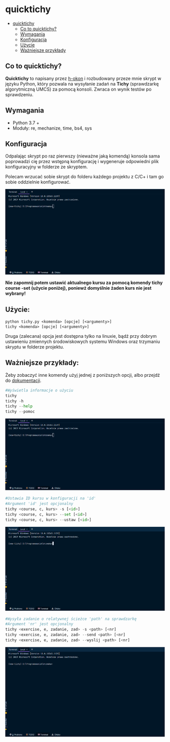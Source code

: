 # quicktichy

* [quicktichy](#quicktichy)
  * [Co to quicktichy?](#co-to-quicktichy)
  * [Wymagania](#wymagania)
  * [Konfiguracja](#konfiguracja)
  * [Użycie](#użycie)
  * [Ważniejsze przykłady](#ważniejsze-przykłady)

## Co to quicktichy?

**Quicktichy** to napisany przez [h-okon](https://github.com/h-okon) i rozbudowany przeze mnie skrypt w języku Python, który pozwala na wysyłanie zadań na **Tichy** (sprawdzarkę algorytmiczną UMCS) za pomocą konsoli. Zwraca on wynik testów po sprawdzeniu.

## Wymagania
   * Python 3.7 +
   * Moduły: re, mechanize, time, bs4, sys

## Konfiguracja

Odpalając skrypt po raz pierwszy (nieważne jaką komendą) konsola sama poprowadzi cię przez wstępną konfigurację i wygeneruje odpowiedni plik konfiguracyjny w folderze ze skryptem.

Polecam wrzucać sobie skrypt do folderu każdego projektu z C/C+ i tam go sobie oddzielnie konfigurować.

![tichy_first](images/tichy_first.gif?raw=true)

**Nie zapomnij potem ustawić aktualnego kursu za pomocą komendy **tichy course -set** (użycie poniżej), poniewż domyślnie żaden kurs nie jest wybrany!**

## Użycie:
    python tichy.py <komenda> [opcje] [<argumenty>]
    tichy <komenda> [opcje] [<argumenty>]
    
Druga (zalecana) opcja jest dostępna tylko na linuxie, bądź przy dobrym ustawieniu zmiennych środowiskowych systemu Windows oraz trzymaniu skryptu w folderze projektu.
## Ważniejsze przykłady:
Żeby zobaczyć inne komendy użyj jednej z poniższych opcji, albo przejdź do [dokumentacji](docs/documentation.md).
```python
#Wyświetla informacje o użyciu
tichy 
tichy -h
tichy --help
tichy --pomoc
```
    
![tichy_help](images/tichy_help.gif?raw=true)

```python
#Ustawia ID kursu w konfiguracji na 'id'
#Argument 'id' jest opcjonalny
tichy <course, c, kurs> -s [<id>]
tichy <course, c, kurs> --set [<id>]
tichy <course, c, kurs> --ustaw [<id>]
```

![tichy_help](images/tichy_course_set.gif?raw=true)

```python
#Wysyła zadanie o relatywnej ścieżce 'path' na sprawdzarkę
#Argument 'nr' jest opcjonalny
tichy <exercise, e, zadanie, zad> -s <path> [<nr]
tichy <exercise, e, zadanie, zad> --send <path> [<nr]
tichy <exercise, e, zadanie, zad> --wyslij <path> [<nr]
```

![tichy_help](images/tichy_exercise_send.gif?raw=true)
